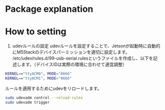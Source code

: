 <!-- Copyright 2024 Taisyu Shibata

 Licensed under the Apache License, Version 2.0 (the "License");
 you may not use this file except in compliance with the License.
 You may obtain a copy of the License at

      http://www.apache.org/licenses/LICENSE-2.0

 Unless required by applicable law or agreed to in writing, software
 distributed under the License is distributed on an "AS IS" BASIS,
 WITHOUT WARRANTIES OR CONDITIONS OF ANY KIND, either express or implied.
 See the License for the specific language governing permissions and
 limitations under the License.
-->

# Package explanation



# How to setting

1. udevルールの設定
udevルールを設定することで、Jetsonが起動時に自動的にM5Stackのデバイスパーミッションを適切に設定します。
/etc/udev/rules.d/99-usb-serial.rulesというファイルを作成し、以下を記述します。（デバイスIDは実際の環境に合わせて適宜調整）

```bash
KERNEL=="ttyACM0", MODE="0666"
KERNEL=="ttyACM1", MODE="0666"
```

ルールを適用するためにudevをリロードします。

```bash
sudo udevadm control --reload-rules
sudo udevadm trigger
```





